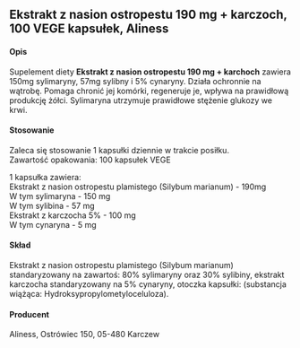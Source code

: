 ## Ekstrakt z nasion ostropestu 190 mg + karczoch, 100 VEGE kapsułek, Aliness

#### Opis

Supelement diety **Ekstrakt z nasion ostropestu 190 mg + karchoch** zawiera 150mg sylimaryny, 57mg sylibny i 5% cynaryny. Działa ochronnie na wątrobę. Pomaga chronić jej komórki, regeneruje je, wpływa na prawidłową produkcję żółci. Sylimaryna utrzymuje prawidłowe stężenie glukozy we krwi.

#### Stosowanie

Zaleca się stosowanie 1 kapsułki dziennie w trakcie posiłku.  
Zawartość opakowania: 100 kapsułek VEGE

1 kapsułka zawiera:  
Ekstrakt z nasion ostropestu plamistego (Silybum marianum) - 190mg  
 W tym sylimaryna - 150 mg  
 W tym sylibina - 57 mg  
Ekstrakt z karczocha 5% - 100 mg  
W tym cynaryna - 5 mg

#### Skład

Ekstrakt z nasion ostropestu plamistego (Silybum marianum) standaryzowany na zawartoś: 80% sylimaryny oraz 30% sylibiny, ekstrakt karczocha standaryzowany na 5% cynaryny, otoczka kapsułki: (substancja wiążąca: Hydroksypropylometyloceluloza).

#### Producent

Aliness, Ostrówiec 150, 05-480 Karczew
